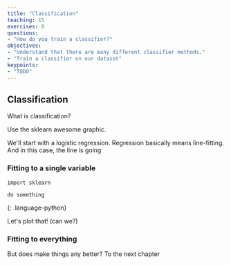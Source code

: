 ```yaml
---
title: "Classification"
teaching: 15
exercises: 0
questions:
- "How do you train a classifier?"
objectives:
- "Understand that there are many different classifier methods."
- "Train a classifier on our dataset"
keypoints:
- "TODO"
---
```


## Classification

What is classification?

Use the sklearn awesome graphic.


We'll start with a logistic regression. Regression basically means line-fitting. And in this case, the line is going 


### Fitting to a single variable
~~~
import sklearn

do something
~~~
{: .language-python}

Let's plot that! (can we?)

### Fitting to everything

But does make things any better? To the next chapter
